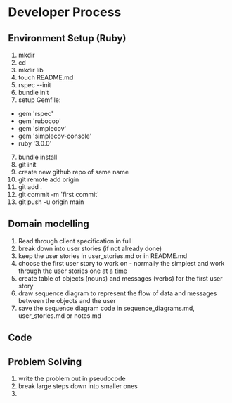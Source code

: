 # Developer Process

## Environment Setup (Ruby)
1. mkdir <new-project-directory>
2. cd <new-project-directory>
3. mkdir lib
4. touch README.md
4. rspec --init
5. bundle init
6. setup Gemfile:
  - gem 'rspec'
  - gem 'rubocop'
  - gem 'simplecov'
  - gem 'simplecov-console'
  - ruby '3.0.0'
7. bundle install
8. git init
9. create new github repo of same name
10. git remote add origin <github-repo-ssh-address>
11. git add .
12. git commit -m 'first commit'
13. git push -u origin main

## Domain modelling

1. Read through client specification in full
2. break down into user stories (if not already done)
3. keep the user stories in user_stories.md or in README.md
3. choose the first user story to work on - normally the simplest and work through the user stories one at a time
4. create table of objects (nouns) and messages (verbs) for the first user story
5. draw sequence diagram to represent the flow of data and messages between the objects and the user
7. save the sequence diagram code in sequence_diagrams.md, user_stories.md or notes.md

## Code

## Problem Solving
1. write the problem out in pseudocode
2. break large steps down into smaller ones
3.
